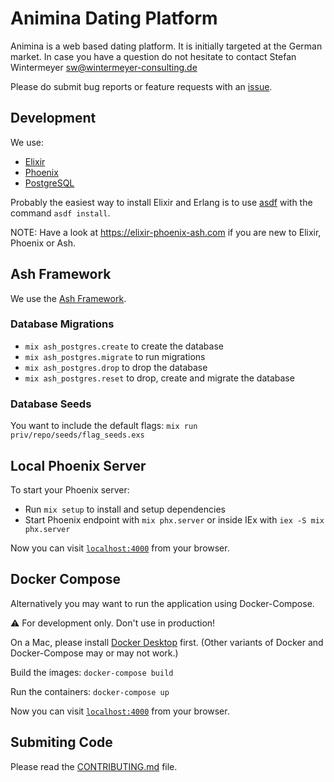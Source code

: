 # Animina Dating Platform

Animina is a web based dating platform. It is initially targeted at the
German market. In case you have a question do not hesitate to contact
Stefan Wintermeyer <sw@wintermeyer-consulting.de>

Please do submit bug reports or feature requests with an [issue](https://github.com/animina-dating/animina/issues/new).

## Development

We use:

  * [Elixir](https://elixir-lang.org/install.html)
  * [Phoenix](https://hexdocs.pm/phoenix/installation.html)
  * [PostgreSQL](https://www.postgresql.org/download/)

Probably the easiest way to install Elixir and Erlang is to use
[asdf](https://asdf-vm.com) with the command `asdf install`.

NOTE: Have a look at https://elixir-phoenix-ash.com if you are new to Elixir, Phoenix or Ash.

## Ash Framework

We use the [Ash Framework](https://ash-hq.org).

### Database Migrations

- `mix ash_postgres.create` to create the database
- `mix ash_postgres.migrate` to run migrations
- `mix ash_postgres.drop` to drop the database
- `mix ash_postgres.reset` to drop, create and migrate the database

### Database Seeds

You want to include the default flags:
`mix run priv/repo/seeds/flag_seeds.exs`

## Local Phoenix Server

To start your Phoenix server:

  * Run `mix setup` to install and setup dependencies
  * Start Phoenix endpoint with `mix phx.server` or inside IEx with `iex -S mix phx.server`

Now you can visit [`localhost:4000`](http://localhost:4000) from your browser.

## Docker Compose

Alternatively you may want to run the application using Docker-Compose.

&#x26a0;&#xfe0f; For development only. Don't use in production!

On a Mac, please install [Docker Desktop](https://docs.docker.com/desktop/install/mac-install/) first. (Other variants of Docker and Docker-Compose may or may not work.)

Build the images: `docker-compose build`

Run the containers: `docker-compose up`

Now you can visit [`localhost:4000`](http://localhost:4000) from your browser.

## Submiting Code

Please read the [CONTRIBUTING.md](CONTRIBUTING.md) file.
